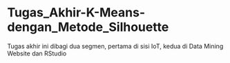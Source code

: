 # Tugas_Akhir-K-Means-dengan_Metode_Silhouette
Tugas akhir ini dibagi dua segmen, pertama di sisi IoT, kedua di Data Mining Website dan RStudio

